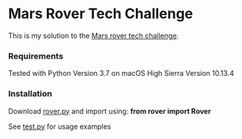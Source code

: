 # Mars Rover Tech Challenge

This is my solution to the [Mars rover tech challenge](https://code.google.com/archive/p/marsrovertechchallenge/).

### Requirements

Tested with Python Version 3.7 on macOS High Sierra Version 10.13.4

### Installation

Download [rover.py](https://github.com/timothyhouzet/mars-rover/blob/master/rover.py) and import using: **from rover import Rover**

See [test.py](https://github.com/timothyhouzet/mars-rover/blob/master/test.py) for usage examples






